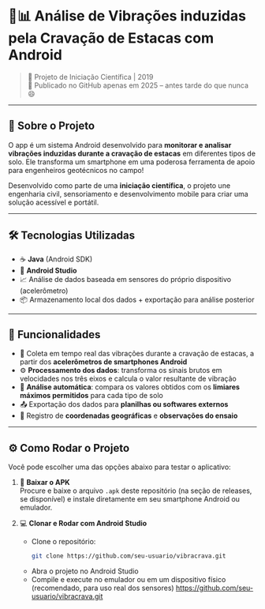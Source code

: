 # 📱📊 Análise de Vibrações induzidas pela Cravação de Estacas com Android

> 🧪 Projeto de Iniciação Científica | 2019  
> 📅 Publicado no GitHub apenas em 2025 – antes tarde do que nunca 😄

---

## 🚧 Sobre o Projeto

O app é um sistema Android desenvolvido para **monitorar e analisar vibrações induzidas durante a cravação de estacas** em diferentes tipos de solo. Ele transforma um smartphone em uma poderosa ferramenta de apoio para engenheiros geotécnicos no campo!

Desenvolvido como parte de uma **iniciação científica**, o projeto une engenharia civil, sensoriamento e desenvolvimento mobile para criar uma solução acessível e portátil.  

---

## 🛠️ Tecnologias Utilizadas

- ☕ **Java** (Android SDK)
- 🤖 **Android Studio**
- 📈 Análise de dados baseada em sensores do próprio dispositivo (acelerômetro)
- 📦 Armazenamento local dos dados + exportação para análise posterior

---

## 🎯 Funcionalidades

- 📡 Coleta em tempo real das vibrações durante a cravação de estacas, a partir dos **acelerômetros de smartphones Android**  
- ⚙️ **Processamento dos dados**: transforma os sinais brutos em velocidades nos três eixos e calcula o valor resultante de vibração  
- 🚨 **Análise automática**: compara os valores obtidos com os **limiares máximos permitidos** para cada tipo de solo  
- 📤 Exportação dos dados para **planilhas ou softwares externos**  
- 📍 Registro de **coordenadas geográficas** e **observações do ensaio**

---

## ⚙️ Como Rodar o Projeto

Você pode escolher uma das opções abaixo para testar o aplicativo:

1. 📲 **Baixar o APK**  
   Procure e baixe o arquivo `.apk` deste repositório (na seção de releases, se disponível) e instale diretamente em seu smartphone Android ou emulador.

2. 💻 **Clonar e Rodar com Android Studio**  
   - Clone o repositório:
     ```bash
     git clone https://github.com/seu-usuario/vibracrava.git
     ```
   - Abra o projeto no Android Studio  
   - Compile e execute no emulador ou em um dispositivo físico (recomendado, para uso real dos sensores)
 https://github.com/seu-usuario/vibracrava.git
